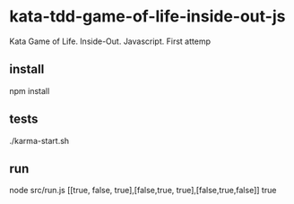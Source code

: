 # kata-tdd-game-of-life-inside-out-js
Kata Game of Life. Inside-Out. Javascript. First attemp

## install

npm install

## tests

./karma-start.sh

## run

node src/run.js [[true, false, true],[false,true, true],[false,true,false]] true
